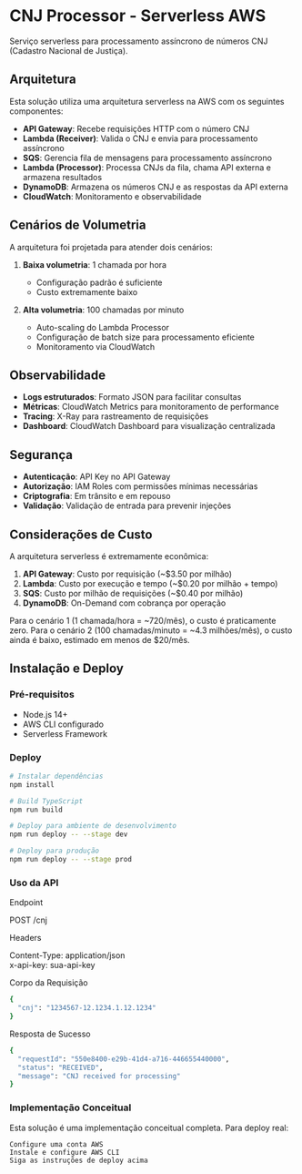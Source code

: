 # CNJ Processor - Serverless AWS

Serviço serverless para processamento assíncrono de números CNJ (Cadastro Nacional de Justiça).

## Arquitetura

Esta solução utiliza uma arquitetura serverless na AWS com os seguintes componentes:

- **API Gateway**: Recebe requisições HTTP com o número CNJ
- **Lambda (Receiver)**: Valida o CNJ e envia para processamento assíncrono
- **SQS**: Gerencia fila de mensagens para processamento assíncrono
- **Lambda (Processor)**: Processa CNJs da fila, chama API externa e armazena resultados
- **DynamoDB**: Armazena os números CNJ e as respostas da API externa
- **CloudWatch**: Monitoramento e observabilidade

## Cenários de Volumetria

A arquitetura foi projetada para atender dois cenários:

1. **Baixa volumetria**: 1 chamada por hora

   - Configuração padrão é suficiente
   - Custo extremamente baixo

2. **Alta volumetria**: 100 chamadas por minuto
   - Auto-scaling do Lambda Processor
   - Configuração de batch size para processamento eficiente
   - Monitoramento via CloudWatch

## Observabilidade

- **Logs estruturados**: Formato JSON para facilitar consultas
- **Métricas**: CloudWatch Metrics para monitoramento de performance
- **Tracing**: X-Ray para rastreamento de requisições
- **Dashboard**: CloudWatch Dashboard para visualização centralizada

## Segurança

- **Autenticação**: API Key no API Gateway
- **Autorização**: IAM Roles com permissões mínimas necessárias
- **Criptografia**: Em trânsito e em repouso
- **Validação**: Validação de entrada para prevenir injeções

## Considerações de Custo

A arquitetura serverless é extremamente econômica:

1. **API Gateway**: Custo por requisição (~$3.50 por milhão)
2. **Lambda**: Custo por execução e tempo (~$0.20 por milhão + tempo)
3. **SQS**: Custo por milhão de requisições (~$0.40 por milhão)
4. **DynamoDB**: On-Demand com cobrança por operação

Para o cenário 1 (1 chamada/hora = ~720/mês), o custo é praticamente zero.
Para o cenário 2 (100 chamadas/minuto = ~4.3 milhões/mês), o custo ainda é baixo, estimado em menos de $20/mês.

## Instalação e Deploy

### Pré-requisitos

- Node.js 14+
- AWS CLI configurado
- Serverless Framework

### Deploy

```bash
# Instalar dependências
npm install

# Build TypeScript
npm run build

# Deploy para ambiente de desenvolvimento
npm run deploy -- --stage dev

# Deploy para produção
npm run deploy -- --stage prod
```

### Uso da API

Endpoint

POST /cnj

Headers

Content-Type: application/json  
x-api-key: sua-api-key

Corpo da Requisição

```bash
{
  "cnj": "1234567-12.1234.1.12.1234"
}
```

Resposta de Sucesso

```bash
{
  "requestId": "550e8400-e29b-41d4-a716-446655440000",
  "status": "RECEIVED",
  "message": "CNJ received for processing"
}
```

### Implementação Conceitual

Esta solução é uma implementação conceitual completa. Para deploy real:

    Configure uma conta AWS
    Instale e configure AWS CLI
    Siga as instruções de deploy acima
